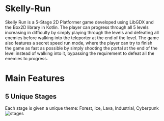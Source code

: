# Skelly-Run
Skelly Run is a 5-Stage 2D Platformer game developed using LibGDX and the Box2D library in Kotlin. The player can progress through all 5 levels increasing in difficulty by simply playing through the levels and defeating all enemies before walking into the teleporter at the end of the level. The game also features a secret speed run mode, where the player can try to finish the game as fast as possible by simply shooting the portal at the end of the level instead of walking into it, bypassing the requirement to defeat all the enemies to progress.

# Main Features

## 5 Unique Stages
Each stage is given a unique theme: Forest, Ice, Lava, Industrial, Cyberpunk
![stages]()
